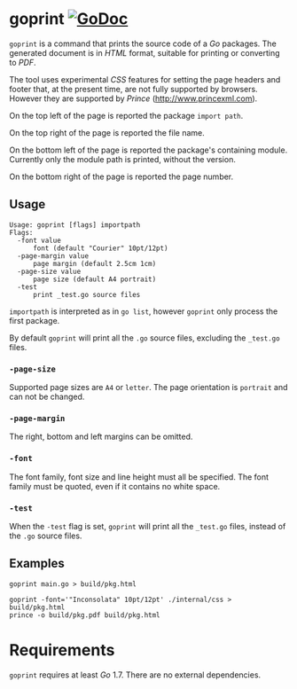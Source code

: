 # goprint [![GoDoc](https://godoc.org/github.com/perillo/goprint?status.svg)](http://godoc.org/github.com/perillo/goprint)

`goprint` is a command that prints the source code of a *Go* packages.  The
generated document is in *HTML* format, suitable for printing or converting to
*PDF*.

The tool uses experimental *CSS* features for setting the page headers
and footer that, at the present time, are not fully supported by browsers.
However they are supported by *Prince* (http://www.princexml.com).

On the top left of the page is reported the package `import path`.

On the top right of the page is reported the file name.

On the bottom left of the page is reported the package's containing module.
Currently only the module path is printed, without the version.

On the bottom right of the page is reported the page number.

## Usage

    Usage: goprint [flags] importpath
    Flags:
      -font value
          font (default "Courier" 10pt/12pt)
      -page-margin value
          page margin (default 2.5cm 1cm)
      -page-size value
          page size (default A4 portrait)
      -test
          print _test.go source files

`importpath` is interpreted as in `go list`, however `goprint` only process the
first package.

By default `goprint` will print all the `.go` source files, excluding the
`_test.go` files.

### `-page-size`

Supported page sizes are `A4` or `letter`.  The page orientation is `portrait`
and can not be changed.

### `-page-margin`

The right, bottom and left margins can be omitted.

### `-font`

The font family, font size and line height must all be specified.  The font
family must be quoted, even if it contains no white space.

### `-test`

When the `-test` flag is set, `goprint` will print all the `_test.go` files,
instead of the `.go` source files.


## Examples

```
goprint main.go > build/pkg.html
```

```
goprint -font='"Inconsolata" 10pt/12pt' ./internal/css > build/pkg.html
prince -o build/pkg.pdf build/pkg.html
```

# Requirements

`goprint` requires at least *Go* 1.7.  There are no external dependencies.

